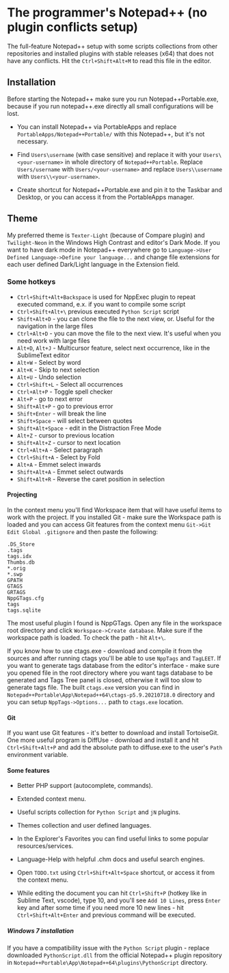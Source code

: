 # The programmer's Notepad++ (no plugin conflicts setup)

The full-feature Notepad++ setup with some scripts collections from other repositories and installed plugins with stable releases (x64) that does not have any conflicts. Hit the `Ctrl+Shift+Alt+M` to read this file in the editor.


## Installation

Before starting the Notepad++ make sure you run Notepad++Portable.exe, because if you run notepad++.exe directly all small configurations will be lost.

- You can install Notepad++ via PortableApps and replace `PortableApps/Notepad++Portable/` with this Notepad++, but it's not necessary.

- Find `Users\username` (with case sensitive) and replace it with your  `Users\<your-username>` in whole directory of `Notepad++Portable`. Replace `Users/username` with `Users/<your-username>` and replace `Users\\username` with `Users\\<your-username>`.

- Create shortcut for Notepad++Portable.exe and pin it to the Taskbar and Desktop, or you can access it from the PortableApps manager.


## Theme

My preferred theme is `Texter-Light` (because of Compare plugin) and `Twilight-Neon` in the Windows High Contrast and editor's Dark Mode. If you want to have dark mode in Notepad++ everywhere go to `Language->User Defined Language->Define your language...` and change file extensions for each user defined Dark/Light language in the Extension field.


### Some hotkeys
- `Ctrl+Shift+Alt+Backspace` is used for NppExec plugin to repeat executed command, e.x. if you want to compile some script
- `Ctrl+Shift+Alt+\` previous executed `Python Script` script
- `Shift+Alt+D` - you can clone the file to the next view, or. Useful for the navigation in the large files
- `Ctrl+Alt+D` - you can move the file to the next view. It's useful when you need work with large files
- `Alt+D`, `Alt+J` - Multicursor feature, select next occurrence, like in the SublimeText editor
- `Alt+W` - Select by word
- `Alt+K` - Skip to next selection
- `Alt+U` - Undo selection
- `Ctrl+Shift+L` - Select all occurrences
- `Ctrl+Alt+P` - Toggle spell checker
- `Alt+P` - go to next error
- `Shift+Alt+P` - go to previous error
- `Shift+Enter` - will break the line
- `Shift+Space` - will select between quotes
- `Shift+Alt+Space` - edit in the Distraction Free Mode
- `Alt+Z` - cursor to previous location
- `Shift+Alt+Z` - cursor to next location
- `Ctrl+Alt+A` - Select paragraph
- `Ctrl+Shift+A` - Select by Fold
- `Alt+A` - Emmet select inwards
- `Shift+Alt+A` - Emmet select outwards
- `Shift+Alt+R` - Reverse the caret position in selection


#### Projecting

In the context menu you'll find Workspace item that will have useful items to work with the project. If you installed Git - make sure the Workspace path is loaded and you can access Git features from the context menu `Git->Git Edit Global .gitignore` and then paste the following:

```
.DS_Store
.tags
tags.idx
Thumbs.db
*.orig
*.swp
GPATH
GTAGS
GRTAGS
NppGTags.cfg
tags
tags.sqlite

```

The most useful plugin I found is NppGTags. Open any file in the workspace root directory and click `Workspace->Create database`. Make sure if the workspace path is loaded. To check the path - hit `Alt+\`.

If you know how to use ctags.exe - download and compile it from the sources and after running ctags you'll be able to use `NppTags` and `TagLEET`. If you want to generate tags database from the editor's interface - make sure you opened file in the root directory where you want tags database to be generated and Tags Tree panel is closed, otherwise it will too slow to generate tags file. The built `ctags.exe` version you can find in `Notepad++Portable\App\Notepad++64\ctags-p5.9.20210718.0` directory and you can setup `NppTags->Options...` path to `ctags.exe` location.


#### Git

If you want use Git features - it's better to download and install TortoiseGit. One more useful program is DiffUse - download and install it and hit `Ctrl+Shift+Alt+P` and add the absolute path to diffuse.exe to the user's `Path` environment variable.


#### Some features

- Better PHP support (autocomplete, commands).

- Extended context menu.

- Useful scripts collection for `Python Script` and `jN` plugins.

- Themes collection and user defined languages.

- In the Explorer's Favorites you can find useful links to some popular resources/services.

- Language-Help with helpful .chm docs and useful search engines.

- Open `TODO.txt` using `Ctrl+Shift+Alt+Space` shortcut, or access it from the context menu.

- While editing the document you can hit `Ctrl+Shift+P` (hotkey like in Sublime Text, vscode), type 10, and you'll see `Add 10 Lines`, press `Enter` key and after some time if you need more 10 new lines - hit `Ctrl+Shift+Alt+Enter` and previous command will be executed.


##### Windows 7 installation

If you have a compatibility issue with the `Python Script` plugin - replace downloaded `PythonScript.dll` from the official Notepad++ plugin repository in `Notepad++Portable\App\Notepad++64\plugins\PythonScript` directory.

